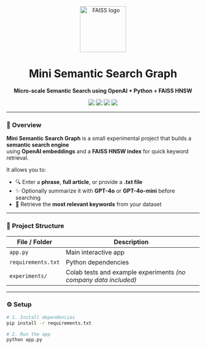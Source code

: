 <p align="center">
  <img src="https://raw.githubusercontent.com/github/explore/main/topics/faiss/faiss.png" alt="FAISS logo" width="120"/>
  <h1 align="center">Mini Semantic Search Graph</h1>
  <p align="center"><b>Micro-scale Semantic Search using OpenAI + Python + FAISS HNSW</b></p>
</p>

<p align="center">
  <a href="https://python.org"><img src="https://img.shields.io/badge/Python-3.9+-blue.svg"></a>
  <a href="https://openai.com"><img src="https://img.shields.io/badge/OpenAI-Embeddings-orange"></a>
  <a href="https://github.com/facebookresearch/faiss"><img src="https://img.shields.io/badge/FAISS-HNSW-green"></a>
  <a href="LICENSE"><img src="https://img.shields.io/badge/License-MIT-lightgrey.svg"></a>
</p>

---

### 🧠 Overview

**Mini Semantic Search Graph** is a small experimental project that builds a **semantic search engine**  
using **OpenAI embeddings** and a **FAISS HNSW index** for quick keyword retrieval.

It allows you to:

- 🔍 Enter a **phrase**, **full article**, or provide a **.txt file**
- ✨ Optionally summarize it with **GPT-4o** or **GPT-4o-mini** before searching
- 🧾 Retrieve the **most relevant keywords** from your dataset

---

### 🧩 Project Structure

| File / Folder | Description |
|----------------|-------------|
| `app.py` | Main interactive app |
| `requirements.txt` | Python dependencies |
| `experiments/` | Colab tests and example experiments *(no company data included)* |

---

### ⚙️ Setup

```bash
# 1. Install dependencies
pip install -r requirements.txt

# 2. Run the app
python app.py
